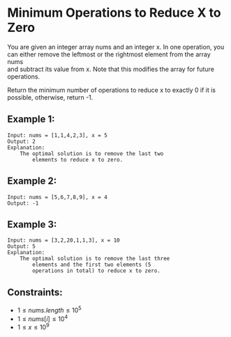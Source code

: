 # Minimum Operations to Reduce X to Zero

You are given an integer array nums and an integer x. In one operation, you  
can either remove the leftmost or the rightmost element from the array nums  
and subtract its value from x. Note that this modifies the array for future  
operations.

Return the minimum number of operations to reduce x to exactly 0 if it is  
possible, otherwise, return -1.

 

## Example 1:

    Input: nums = [1,1,4,2,3], x = 5
    Output: 2
    Explanation: 
        The optimal solution is to remove the last two 
            elements to reduce x to zero.

## Example 2:

    Input: nums = [5,6,7,8,9], x = 4
    Output: -1

## Example 3:

    Input: nums = [3,2,20,1,1,3], x = 10
    Output: 5
    Explanation: 
        The optimal solution is to remove the last three 
            elements and the first two elements (5 
            operations in total) to reduce x to zero.

 

## Constraints:

* $1 \le nums.length \le 10^5$
* $1 \le nums[i] \le 10^4$
* $1 \le x \le 10^9$

